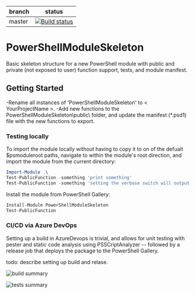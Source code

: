 | branch | status |
| ------------- |:-------------:| 
| master | [![Build status](https://alekj.visualstudio.com/Jouharyan%20Consulting/_apis/build/status/powershell-module-skeleton-CI)](https://alekj.visualstudio.com/Jouharyan%20Consulting/_build/latest?definitionId=3) | 

# PowerShellModuleSkeleton
Basic skeleton structure for a new PowerShell module with public and private (not exposed to user) function support, tests, and module manifest.

## Getting Started
-Rename all instances of 'PowerShellModuleSkeleton' to < YourProjectName >.
-Add new functions to the PowerShellModuleSkeleton\public\ folder, and update the manifest (*.psd1) file with the new functions to export.

### Testing locally
To import the module locally without having to copy it to on of the defualt $psmoduleroot paths, navigate to within the module's root direction, and import the module from the current directory:
```PowerShell
Import-Module .\
Test-PublicFunction -something 'print something'
Test-PublicFunction -something 'setting the verbose switch will output the same message to the verbose stream, since the [cmdletingbinding()] decorator was used.'
```
Install the module from PowerShell Gallery:
```PowerShell
Install-Module PowerShellModuleSkeleton
Test-PublicFunction
```

### CI/CD via Azure DevOps
Setting up a build in AzureDevops is trivial, and allows for unit testing with pester and static code analysis using PSSCriptAnalyzer -- followed by a release job that deploys the package to the PowerShell Gallery.

todo: describe setting up build and relase.

![build summary](https://github.com/masmontanas/powershell-module-skeleton/blob/master/summary.PNG)

![tests summary](https://github.com/masmontanas/powershell-module-skeleton/blob/master/summary_tests.PNG)

